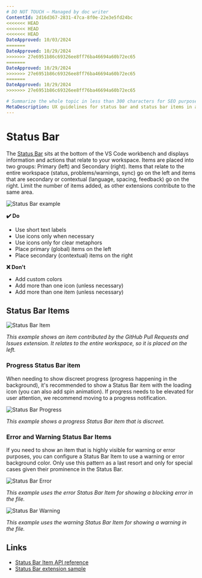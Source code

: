 ```yaml
---
# DO NOT TOUCH — Managed by doc writer
ContentId: 2d16d367-2831-47ca-8f0e-22e3e5fd24bc
<<<<<<< HEAD
<<<<<<< HEAD
<<<<<<< HEAD
DateApproved: 10/03/2024
=======
DateApproved: 10/29/2024
>>>>>>> 27e6951b86c69326ee8ff76ba46694a60b72ec65
=======
DateApproved: 10/29/2024
>>>>>>> 27e6951b86c69326ee8ff76ba46694a60b72ec65
=======
DateApproved: 10/29/2024
>>>>>>> 27e6951b86c69326ee8ff76ba46694a60b72ec65

# Summarize the whole topic in less than 300 characters for SEO purpose
MetaDescription: UX guidelines for status bar and status bar items in a Visual Studio Code extension.
---
```


# Status Bar

The [Status Bar](/api/extension-capabilities/extending-workbench#status-bar-item) sits at the bottom of the VS Code workbench and displays information and actions that relate to your workspace. Items are placed into two groups: Primary (left) and Secondary (right). Items that relate to the entire workspace (status, problems/warnings, sync) go on the left and items that are secondary or contextual (language, spacing, feedback) go on the right. Limit the number of items added, as other extensions contribute to the same area.

![Status Bar example](images/examples/status-bar.png)

**✔️ Do**

* Use short text labels
* Use icons only when necessary
* Use icons only for clear metaphors
* Place primary (global) items on the left
* Place secondary (contextual) items on the right

**❌ Don't**

* Add custom colors
* Add more than one icon (unless necessary)
* Add more than one item (unless necessary)

## Status Bar Items

![Status Bar Item](images/examples/status-bar-item.png)

*This example shows an item contributed by the GitHub Pull Requests and Issues extension. It relates to the entire workspace, so it is placed on the left.*

### Progress Status Bar item

When needing to show discreet progress (progress happening in the background), it's recommended to show a Status Bar item with the loading icon (you can also add spin animation). If progress needs to be elevated for user attention, we recommend moving to a progress notification.

![Status Bar Progress](images/examples/status-bar-progress.png)

*This example shows a progress Status Bar item that is discreet.*


### Error and Warning Status Bar Items

If you need to show an item that is highly visible for warning or error purposes, you can configure a Status Bar Item to use a warning or error background color. Only use this pattern as a last resort and only for special cases given their prominence in the Status Bar.

![Status Bar Error](images/examples/status-bar-error.png)

*This example uses the error Status Bar Item for showing a blocking error in the file.*

![Status Bar Warning](images/examples/status-bar-warning.png)

*This example uses the warning Status Bar Item for showing a warning in the file.*

## Links

* [Status Bar Item API reference](/api/references/vscode-api#StatusBarItem)
* [Status Bar extension sample](https://github.com/microsoft/vscode-extension-samples/tree/main/statusbar-sample)
